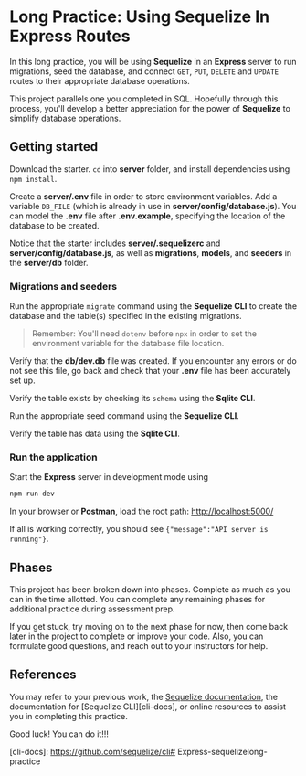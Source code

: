 # Long Practice: Using Sequelize In Express Routes

In this long practice, you will be using **Sequelize** in an **Express** server 
to run migrations, seed the database, and connect `GET`, `PUT`, `DELETE` and 
`UPDATE` routes to their appropriate database operations.

This project parallels one you completed in SQL. Hopefully through this process,
you'll develop a better appreciation for the power of **Sequelize** to simplify
database operations.

## Getting started

Download the starter. `cd` into __server__ folder, and install dependencies
using `npm install`.

Create a __server/.env__ file in order to store environment variables. Add a
variable `DB_FILE` (which is already in use in __server/config/database.js__).
You can model the __.env__ file after __.env.example__, specifying the location 
of the database to be created.

Notice that the starter includes __server/.sequelizerc__ and 
__server/config/database.js__, as well as __migrations__, __models__, and 
__seeders__ in the __server/db__ folder.

### Migrations and seeders

Run the appropriate `migrate` command using the **Sequelize CLI** to create the 
database and the table(s) specified in the existing migrations.

> Remember: You'll need `dotenv` before `npx` in order to set the
> environment variable for the database file location.

Verify that the __db/dev.db__ file was created. If you encounter any
errors or do not see this file, go back and check that your __.env__ file has 
been accurately set up.

Verify the table exists by checking its `schema` using the **Sqlite CLI**.

Run the appropriate seed command using the **Sequelize CLI**.

Verify the table has data using the **Sqlite CLI**.

### Run the application

Start the **Express** server in development mode using 

```sh
npm run dev
```

In your browser or **Postman**, load the root path: 
[http://localhost:5000/][localhost]

If all is working correctly, you should see
`{"message":"API server is running"}`.

## Phases

This project has been broken down into phases. Complete as much as you can in
the time allotted. You can complete any remaining phases for additional practice
during assessment prep.

If you get stuck, try moving on to the next phase for now, then come back later
in the project to complete or improve your code. Also, you can formulate good
questions, and reach out to your instructors for help.

## References

You may refer to your previous work, the [Sequelize documentation][docs], the
documentation for [Sequelize CLI][cli-docs], or online resources to assist you
in completing this practice.

Good luck! You can do it!!!


[localhost]: http://localhost:5000/
[docs]: https://sequelize.org/master/manual/getting-started.html#new-databases-versus-existing-databases
[cli-docs]: https://github.com/sequelize/cli# Express-sequelizelong-practice
